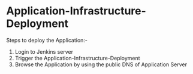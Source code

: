 # Application-Infrastructure-Deployment


Steps to deploy the Application:-
1.	Login to Jenkins server
2.	Trigger the Application-Infrastructure-Deployment
3.	Browse the Application by using the public DNS of Application Server


